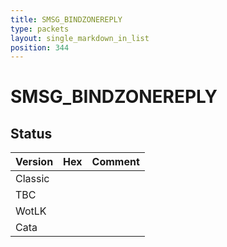 ```yaml
---
title: SMSG_BINDZONEREPLY
type: packets
layout: single_markdown_in_list
position: 344
---
```


# SMSG_BINDZONEREPLY

## Status

Version | Hex | Comment
---------- | ---------- | ---------- 
Classic |  |  
TBC |  |  
WotLK |  |  
Cata |  |  
